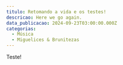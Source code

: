 ```yaml
---
titulo: Retomando a vida e os testes!
descricao: Here we go again.
data_publicacao: 2024-09-23T03:00:00.000Z
categorias:
  - Música
  - Miguelices & Brunitezas
---
```


Teste!
